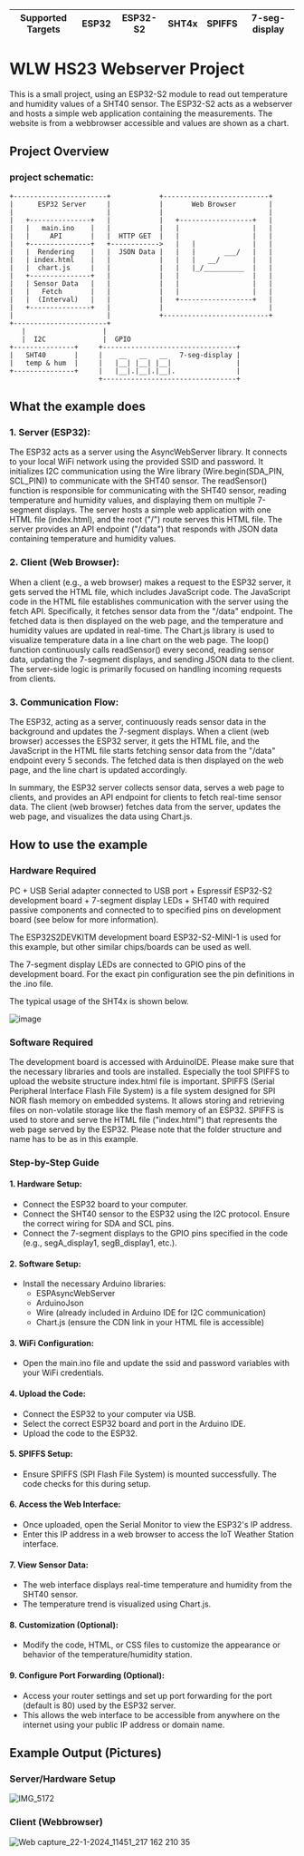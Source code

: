 | Supported Targets | ESP32 | ESP32-S2 | SHT4x | SPIFFS | 7-seg-display |
| ----------------- | ----- | -------- | ----- | ------ | ------------- |

# WLW HS23 Webserver Project
This is a small project, using an ESP32-S2 module to read out temperature and humidity values of a SHT40 sensor.
The ESP32-S2 acts as a webserver and hosts a simple web application containing the measurements.
The website is from a webbrowser accessible and values are shown as a chart.

## Project Overview 

### project schematic:
```
+-----------------------+            +--------------------------+
|      ESP32 Server     |            |       Web Browser        |
|                       |            |                          |
|   +---------------+   |            |   +------------------+   |
|   |   main.ino    |   |            |   |                  |   |
|   |     API       |   |  HTTP GET  |   |                  |   |
|   +---------------+   +------------>   |   |              |   |
|   |  Rendering    |   |  JSON Data |   |   |       ___/   |   |
|   | index.html    |   |            |   |   |   __/        |   |
|   |  chart.js     |   |            |   |   |_/__________  |   |
|   +---------------+   |            |   |                  |   |
|   | Sensor Data   |   |            |   |                  |   |
|   |   Fetch       |   |            |   |                  |   |
|   |  (Interval)   |   |            |   +------------------+   |
|   +---------------+   |            |                          |
|                       |            +--------------------------+
+-----------------------+
   |                   |
   |  I2C              |  GPIO
+---------------+     +---------------------------------+
|   SHT40       |     |    __   __   __   7-seg-display |
|   temp & hum  |     |   |__| |__| |__|                |
+---------------+     |   |__|.|__|.|__|.               |
                      +---------------------------------+

```


## What the example does

### 1. Server (ESP32):

The ESP32 acts as a server using the AsyncWebServer library.
It connects to your local WiFi network using the provided SSID and password.
It initializes I2C communication using the Wire library (Wire.begin(SDA_PIN, SCL_PIN)) to communicate with the SHT40 sensor.
The readSensor() function is responsible for communicating with the SHT40 sensor, reading temperature and humidity values, and displaying them on multiple 7-segment displays.
The server hosts a simple web application with one HTML file (index.html), and the root ("/") route serves this HTML file.
The server provides an API endpoint ("/data") that responds with JSON data containing temperature and humidity values.


### 2. Client (Web Browser):

When a client (e.g., a web browser) makes a request to the ESP32 server, it gets served the HTML file, which includes JavaScript code.
The JavaScript code in the HTML file establishes communication with the server using the fetch API. Specifically, it fetches sensor data from the "/data" endpoint.
The fetched data is then displayed on the web page, and the temperature and humidity values are updated in real-time.
The Chart.js library is used to visualize temperature data in a line chart on the web page.
The loop() function continuously calls readSensor() every second, reading sensor data, updating the 7-segment displays, and sending JSON data to the client.
The server-side logic is primarily focused on handling incoming requests from clients.


### 3. Communication Flow:

The ESP32, acting as a server, continuously reads sensor data in the background and updates the 7-segment displays.
When a client (web browser) accesses the ESP32 server, it gets the HTML file, and the JavaScript in the HTML file starts fetching sensor data from the "/data" endpoint every 5 seconds.
The fetched data is then displayed on the web page, and the line chart is updated accordingly.


In summary, the ESP32 server collects sensor data, serves a web page to clients, and provides an API endpoint for clients to fetch real-time sensor data. The client (web browser) fetches data from the server, updates the web page, and visualizes the data using Chart.js.

## How to use the example

### Hardware Required
PC + USB Serial adapter connected to USB port + Espressif ESP32-S2 development board + 7-segment display LEDs + SHT40 with required passive components and connected to to specified pins on development board (see below for more information).

The ESP32S2DEVKITM development board ESP32-S2-MINI-1 is used for this example, but other similar chips/boards can be used as well.

The 7-segment display LEDs are connected to GPIO pins of the development board. For the exact pin configuration see the pin definitions in the .ino file.

The typical usage of the SHT4x is shown below.

![image](https://github.com/sathyajordao/wlw_esp32s2_server/assets/103050063/62e72636-e153-4eb0-a70c-edd9c11356f4)



### Software Required
The development board is accessed with ArduinoIDE. Please make sure that the necessary libraries and tools are installed. Especially the tool SPIFFS to upload the website structure index.html file is important. 
SPIFFS (Serial Peripheral Interface Flash File System) is a file system designed for SPI NOR flash memory on embedded systems. It allows storing and retrieving files on non-volatile storage like the flash memory of an ESP32. SPIFFS is used to store and serve the HTML file ("index.html") that represents the web page served by the ESP32.
Please note that the folder structure and name has to be as in this example.


### Step-by-Step Guide
#### 1. Hardware Setup:
- Connect the ESP32 board to your computer.
- Connect the SHT40 sensor to the ESP32 using the I2C protocol. Ensure the correct wiring for SDA and SCL pins.
- Connect the 7-segment displays to the GPIO pins specified in the code (e.g., segA_display1, segB_display1, etc.).

#### 2. Software Setup:
- Install the necessary Arduino libraries:
   - ESPAsyncWebServer
   - ArduinoJson
   - Wire (already included in Arduino IDE for I2C communication)
   - Chart.js (ensure the CDN link in your HTML file is accessible)

#### 3. WiFi Configuration:
- Open the main.ino file and update the ssid and password variables with your WiFi credentials.

#### 4. Upload the Code:
- Connect the ESP32 to your computer via USB.
- Select the correct ESP32 board and port in the Arduino IDE.
- Upload the code to the ESP32.

#### 5. SPIFFS Setup:
- Ensure SPIFFS (SPI Flash File System) is mounted successfully. The code checks for this during setup.

#### 6. Access the Web Interface:
- Once uploaded, open the Serial Monitor to view the ESP32's IP address.
- Enter this IP address in a web browser to access the IoT Weather Station interface.

#### 7. View Sensor Data:
- The web interface displays real-time temperature and humidity from the SHT40 sensor.
- The temperature trend is visualized using Chart.js.

#### 8. Customization (Optional):
- Modify the code, HTML, or CSS files to customize the appearance or behavior of the temperature/humidity station.

#### 9. Configure Port Forwarding (Optional):
- Access your router settings and set up port forwarding for the port (default is 80) used by the ESP32 server.
- This allows the web interface to be accessible from anywhere on the internet using your public IP address or domain name.


## Example Output (Pictures)

### Server/Hardware Setup

![IMG_5172](https://github.com/sathyajordao/wlw_esp32s2_server/assets/103050063/e18fe20d-c31e-462f-9a17-97bab2a30049)

### Client (Webbrowser)

![Web capture_22-1-2024_11451_217 162 210 35](https://github.com/sathyajordao/wlw_esp32s2_server/assets/103050063/3f38dddf-5335-4e21-9935-5e9a45c32705)
